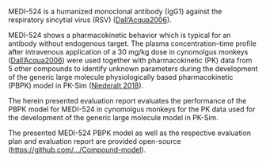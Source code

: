 MEDI-524 is a humanized monoclonal antibody (IgG1) against the respiratory sincytial virus (RSV) ([Dall’Acqua2006](#5-references)).

MEDI-524 shows a pharmacokinetic behavior which is typical for an antibody without endogenous target. The plasma concentration–time profile after intravenous application of a 30 mg/kg dose in cynomolgus monkeys ([Dall’Acqua2006](#5-references)) were used together with pharmacokinetic (PK) data from 5 other compounds to identify unknown parameters during the development of the generic large molecule physiologically based pharmacokinetic (PBPK) model in PK-Sim ([Niederalt 2018](#5-references)). 

The herein presented evaluation report evaluates the performance of the PBPK model for MEDI-524 in cynomolgus monkeys for the PK data used for the development of the generic large molecule model in PK-Sim.

The presented MEDI-524 PBPK model as well as the respective evaluation plan and evaluation report are provided open-source (https://github.com/.../Compound-model).

